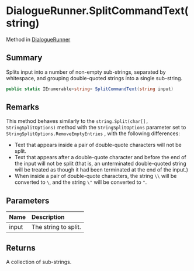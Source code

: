 # DialogueRunner.SplitCommandText(string)

Method in [DialogueRunner](/api/csharp/yarn.unity.dialoguerunner.md)

## Summary


Splits input into a number of non-empty sub-strings, separated
by whitespace, and grouping double-quoted strings into a single
sub-string.


```csharp
public static IEnumerable<string> SplitCommandText(string input)
```

## Remarks


This method behaves similarly to the  <code>string.Split(char[], StringSplitOptions)</code>  method with
the  <code>StringSplitOptions</code>  parameter set to  <code>StringSplitOptions.RemoveEmptyEntries</code> , with the
following differences:

<ul type="bullet">
<li>Text that appears inside a pair of double-quote
characters will not be split.</li>
<li>Text that appears after a double-quote character and
before the end of the input will not be split (that is, an
unterminated double-quoted string will be treated as though it
had been terminated at the end of the input.)</li>
<li>When inside a pair of double-quote characters, the string
<code>\\</code> will be converted to <code>\</code>, and the string
<code>\"</code> will be converted to <code>"</code>.</li>
</ul>

## Parameters

|Name|Description|
|:---|:---|
|input|The string to split.|

## Returns

A collection of sub-strings.

